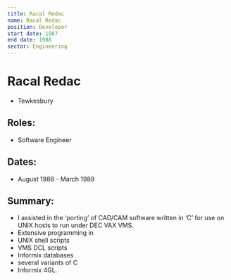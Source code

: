 ```yaml
---
title: Racal Redac
name: Racal Redac
position: Developer
start date: 1987
end date: 1988
sector: Engineering
---
```

# Racal Redac
- Tewkesbury

## Roles:		
- Software Engineer

## Dates: 		
- August 1988 - March 1989

## Summary:
-	I assisted in the ‘porting’ of CAD/CAM software written in ‘C’ for use on UNIX hosts to run under DEC VAX VMS. 
-	Extensive programming in 
  - UNIX shell scripts
  - VMS DCL scripts
  - Informix databases
  - several variants of C 
  - Informix 4GL.
